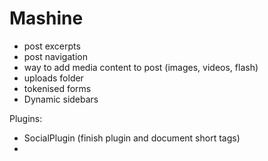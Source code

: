 Mashine
=======

* post excerpts
* post navigation
* way to add media content to post (images, videos, flash)
* uploads folder
* tokenised forms
* Dynamic sidebars

Plugins:

* SocialPlugin (finish plugin and document short tags)
*
